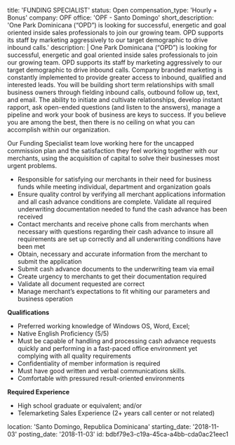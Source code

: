 title: 'FUNDING SPECIALIST'
status: Open
compensation_type: 'Hourly + Bonus'
company: OPF
office: 'OPF - Santo Domingo'
short_description: 'One Park Dominicana (“OPD”) is looking for successful, energetic and goal oriented inside sales professionals to join our growing team. OPD supports its staff by marketing aggressively to our target demographic to drive inbound calls.'
description: |
  One Park Dominicana (“OPD”) is looking for successful, energetic and goal oriented inside sales professionals to join our growing team. OPD supports its staff by marketing aggressively to our target demographic to drive inbound calls. Company branded marketing is constantly implemented to provide greater access to inbound, qualified and interested leads. You will be building short term relationships with small business owners through fielding inbound calls, outbound follow up, text, and email. The ability to initiate and cultivate relationships, develop instant rapport, ask open-ended questions (and listen to the answers), manage a pipeline and work your book of business are keys to success. If you believe you are among the best, then there is no ceiling on what you can accomplish within our organization.
  
  Our Funding Specialist team love working here for the uncapped commission plan and the satisfaction they feel working together with our merchants, using the acquisition of capital to solve their businesses most urgent problems.
  
  - Responsible for satisfying our merchants in their need for business funds while meeting individual, department and organization goals
  - Ensure quality control by verifying all merchant applications information and all cash advance conditions are complete. Validate all required underwriting documentation needed to fund the cash advance has been received 
  - Contact merchants and receive phone calls from merchants when necessary with questions regarding their cash advance to insure all requirements are set up correctly and all underwriting conditions have been met
  - Obtain, necessary and accurate information from the merchant to submit the application 
  - Submit cash advance documents to the underwriting team via email
  - Create urgency to merchants to get their documentation required 
  - Validate all document requested are correct 
  - Manage merchant’s expectations to fit whiting our parameters and business operation
  
  **Qualifications**
  - Preferred working knowledge of Windows OS, Word, Excel; 
  - Native English Proficiency (5/5)
  - Must be capable of handling and processing cash advance requests quickly and performing in a fast-paced office environment yet complying with all quality requirements 
  - Confidentiality of member information is required 
  - Must have good written and verbal communications skills. 
  - Comfortable with pressured result-oriented environments
  
  **Required Experience** 
  - High school graduate or equivalent; and/or 
  - Telemarketing Sales Experience (2+ years call center or not related)
  
location: 'Santo Domingo, Republica Dominicana'
starting_date: '2018-11-03'
posting_date: '2018-11-03'
id: bdbf79e3-c19a-45ca-a4bb-cda0ac21eec1
